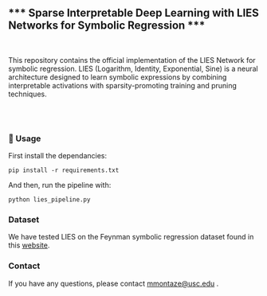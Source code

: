 ## *** Sparse Interpretable Deep Learning with LIES Networks for Symbolic Regression ***


<br>

This repository contains the official implementation of the LIES Network for symbolic regression. LIES (Logarithm, Identity, Exponential, Sine) is a neural architecture designed to learn symbolic expressions by combining interpretable activations with sparsity-promoting training and pruning techniques. 

<br>

<br>

###  🚀 Usage

First install the dependancies:
```
pip install -r requirements.txt
```
And then, run the pipeline with:
```
python lies_pipeline.py
```

###  Dataset

We have tested LIES on the Feynman symbolic regression dataset found in this [website](https://space.mit.edu/home/tegmark/aifeynman.html).

###  Contact

If you have any questions, please contact mmontaze@usc.edu .